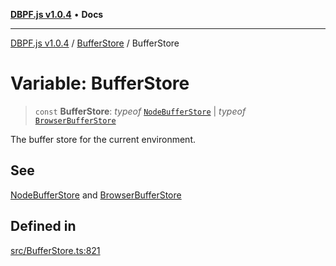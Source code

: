 [**DBPF.js v1.0.4**](../../README.md) • **Docs**

***

[DBPF.js v1.0.4](../../README.md) / [BufferStore](../README.md) / BufferStore

# Variable: BufferStore

> `const` **BufferStore**: *typeof* [`NodeBufferStore`](../classes/NodeBufferStore.md) \| *typeof* [`BrowserBufferStore`](../classes/BrowserBufferStore.md)

The buffer store for the current environment.

## See

[NodeBufferStore](../classes/NodeBufferStore.md) and [BrowserBufferStore](../classes/BrowserBufferStore.md)

## Defined in

[src/BufferStore.ts:821](https://github.com/anonhostpi/DBPF.js/blob/5970b3db05862f3a4fc27886740f0325e027cf60/src/BufferStore.ts#L821)
